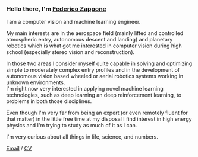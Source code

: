 ### Hello there, I'm [Federico Zappone](https://federicozappone.github.io)<br>

I am a computer vision and machine learning engineer.


My main interests are in the aerospace field (mainly lifted and controlled atmospheric entry, autonomous descent and landing) and planetary robotics which is what got me interested in computer vision during high school (especially stereo vision and reconstruction).


In those two areas I consider myself quite capable in solving and optimizing simple to moderately complex entry profiles and in the development of autonomous vision based wheeled or aerial robotics systems working in unknown environments.\
I'm right now very interested in applying novel machine learning technologies, such as deep learning an deep reinforcement learning, to problems in both those disciplines.

Even though I'm very far from being an expert (or even remotely fluent for that matter) in the little free time at my disposal I find interest in high energy physics and I'm trying to study as much of it as I can.


I'm very curious about all things in life, science, and numbers.


[Email](mailto:federicozappone@gmail.com") / [CV](federicozappone_cv.pdf)

